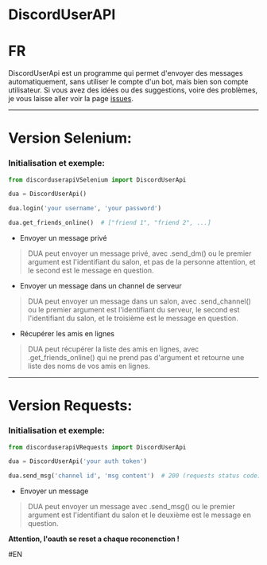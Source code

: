 ﻿# DiscordUserAPI

# FR
DiscordUserApi est un programme qui permet d'envoyer des messages automatiquement, sans utiliser le compte d'un bot, mais bien son compte utilisateur.
Si vous avez des idées ou des suggestions, voire des problèmes, je vous laisse aller voir la page [issues](https://github.com/codeuriii/DiscordUserAPI/issues).

---
# Version Selenium:

### Initialisation et exemple:
```py
from discorduserapiVSelenium import DiscordUserApi

dua = DiscordUserApi()

dua.login('your username', 'your password')

dua.get_friends_online()  # ["friend 1", "friend 2", ...]
```

- Envoyer un message privé
> DUA peut envoyer un message privé, avec .send_dm() ou le premier argument est l'identifiant du salon, et pas de la personne attention, et le second est le message en question.

- Envoyer un message dans un channel de serveur
> DUA peut envoyer un message dans un salon, avec .send_channel() ou le premier argument est l'identifiant du serveur, le second est l'identifiant du salon, et le troisième est le message en question.

- Récupérer les amis en lignes
> DUA peut récupérer la liste des amis en lignes, avec .get_friends_online() qui ne prend pas d'argument et retourne une liste des noms de vos amis en lignes.


---
# Version Requests:

### Initialisation et exemple:

```py
from discorduserapiVRequests import DiscordUserApi

dua = DiscordUserApi('your auth token')

dua.send_msg('channel id', 'msg content')  # 200 (requests status code)
```

- Envoyer un message
> DUA peut envoyer un message avec .send_msg() ou le premier argument est l'identifiant du salon et le deuxième est le message en question.

**Attention, l'oauth se reset a chaque reconenction !**

#EN

